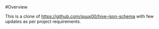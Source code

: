 #Overview

This is a clone of https://github.com/quux00/hive-json-schema with few updates as per project requirements.

